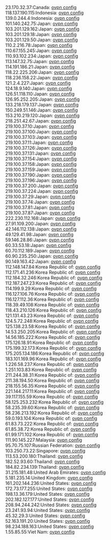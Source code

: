 23.170.32.37:Canada: [ovpn config](vpn/23_170_32_37.ovpn)  
118.137.190.115:Indonesia: [ovpn config](vpn/118_137_190_115.ovpn)  
139.0.244.4:Indonesia: [ovpn config](vpn/139_0_244_4.ovpn)  
101.140.242.75:Japan: [ovpn config](vpn/101_140_242_75.ovpn)  
103.201.129.162:Japan: [ovpn config](vpn/103_201_129_162.ovpn)  
103.201.129.18:Japan: [ovpn config](vpn/103_201_129_18.ovpn)  
103.201.129.50:Japan: [ovpn config](vpn/103_201_129_50.ovpn)  
110.2.216.78:Japan: [ovpn config](vpn/110_2_216_78.ovpn)  
110.67.155.245:Japan: [ovpn config](vpn/110_67_155_245.ovpn)  
110.93.102.234:Japan: [ovpn config](vpn/110_93_102_234.ovpn)  
113.147.32.75:Japan: [ovpn config](vpn/113_147_32_75.ovpn)  
114.191.186.21:Japan: [ovpn config](vpn/114_191_186_21.ovpn)  
118.22.225.206:Japan: [ovpn config](vpn/118_22_225_206.ovpn)  
118.236.158.22:Japan: [ovpn config](vpn/118_236_158_22.ovpn)  
121.2.4.227:Japan: [ovpn config](vpn/121_2_4_227.ovpn)  
124.18.9.140:Japan: [ovpn config](vpn/124_18_9_140.ovpn)  
126.51.118.110:Japan: [ovpn config](vpn/126_51_118_110.ovpn)  
126.95.252.205:Japan: [ovpn config](vpn/126_95_252_205.ovpn)  
133.218.179.137:Japan: [ovpn config](vpn/133_218_179_137.ovpn)  
150.249.51.146:Japan: [ovpn config](vpn/150_249_51_146.ovpn)  
153.210.219.120:Japan: [ovpn config](vpn/153_210_219_120.ovpn)  
218.251.42.67:Japan: [ovpn config](vpn/218_251_42_67.ovpn)  
219.100.37.10:Japan: [ovpn config](vpn/219_100_37_10.ovpn)  
219.100.37.100:Japan: [ovpn config](vpn/219_100_37_100.ovpn)  
219.100.37.103:Japan: [ovpn config](vpn/219_100_37_103.ovpn)  
219.100.37.11:Japan: [ovpn config](vpn/219_100_37_11.ovpn)  
219.100.37.126:Japan: [ovpn config](vpn/219_100_37_126.ovpn)  
219.100.37.131:Japan: [ovpn config](vpn/219_100_37_131.ovpn)  
219.100.37.154:Japan: [ovpn config](vpn/219_100_37_154.ovpn)  
219.100.37.158:Japan: [ovpn config](vpn/219_100_37_158.ovpn)  
219.100.37.159:Japan: [ovpn config](vpn/219_100_37_159.ovpn)  
219.100.37.190:Japan: [ovpn config](vpn/219_100_37_190.ovpn)  
219.100.37.196:Japan: [ovpn config](vpn/219_100_37_196.ovpn)  
219.100.37.200:Japan: [ovpn config](vpn/219_100_37_200.ovpn)  
219.100.37.224:Japan: [ovpn config](vpn/219_100_37_224.ovpn)  
219.100.37.29:Japan: [ovpn config](vpn/219_100_37_29.ovpn)  
219.100.37.74:Japan: [ovpn config](vpn/219_100_37_74.ovpn)  
219.100.37.81:Japan: [ovpn config](vpn/219_100_37_81.ovpn)  
219.100.37.87:Japan: [ovpn config](vpn/219_100_37_87.ovpn)  
222.230.112.168:Japan: [ovpn config](vpn/222_230_112_168.ovpn)  
27.91.109.200:Japan: [ovpn config](vpn/27_91_109_200.ovpn)  
42.146.112.138:Japan: [ovpn config](vpn/42_146_112_138.ovpn)  
49.129.41.98:Japan: [ovpn config](vpn/49_129_41_98.ovpn)  
59.146.28.86:Japan: [ovpn config](vpn/59_146_28_86.ovpn)  
60.33.53.18:Japan: [ovpn config](vpn/60_33_53_18.ovpn)  
60.70.112.189:Japan: [ovpn config](vpn/60_70_112_189.ovpn)  
60.90.235.250:Japan: [ovpn config](vpn/60_90_235_250.ovpn)  
90.149.163.42:Japan: [ovpn config](vpn/90_149_163_42.ovpn)  
112.148.147.84:Korea Republic of: [ovpn config](vpn/112_148_147_84.ovpn)  
112.171.41.236:Korea Republic of: [ovpn config](vpn/112_171_41_236.ovpn)  
112.184.32.246:Korea Republic of: [ovpn config](vpn/112_184_32_246.ovpn)  
112.187.247.23:Korea Republic of: [ovpn config](vpn/112_187_247_23.ovpn)  
114.199.9.29:Korea Republic of: [ovpn config](vpn/114_199_9_29.ovpn)  
116.127.106.76:Korea Republic of: [ovpn config](vpn/116_127_106_76.ovpn)  
116.127.112.36:Korea Republic of: [ovpn config](vpn/116_127_112_36.ovpn)  
118.39.49.108:Korea Republic of: [ovpn config](vpn/118_39_49_108.ovpn)  
118.43.210.126:Korea Republic of: [ovpn config](vpn/118_43_210_126.ovpn)  
121.131.43.23:Korea Republic of: [ovpn config](vpn/121_131_43_23.ovpn)  
124.5.72.248:Korea Republic of: [ovpn config](vpn/124_5_72_248.ovpn)  
125.138.23.58:Korea Republic of: [ovpn config](vpn/125_138_23_58.ovpn)  
14.53.250.205:Korea Republic of: [ovpn config](vpn/14_53_250_205.ovpn)  
14.56.185.222:Korea Republic of: [ovpn config](vpn/14_56_185_222.ovpn)  
175.126.18.91:Korea Republic of: [ovpn config](vpn/175_126_18_91.ovpn)  
175.199.32.173:Korea Republic of: [ovpn config](vpn/175_199_32_173.ovpn)  
175.205.134.186:Korea Republic of: [ovpn config](vpn/175_205_134_186.ovpn)  
183.101.169.96:Korea Republic of: [ovpn config](vpn/183_101_169_96.ovpn)  
1.226.58.237:Korea Republic of: [ovpn config](vpn/1_226_58_237.ovpn)  
1.251.103.83:Korea Republic of: [ovpn config](vpn/1_251_103_83.ovpn)  
211.244.38.31:Korea Republic of: [ovpn config](vpn/211_244_38_31.ovpn)  
211.38.194.50:Korea Republic of: [ovpn config](vpn/211_38_194_50.ovpn)  
218.155.56.35:Korea Republic of: [ovpn config](vpn/218_155_56_35.ovpn)  
221.144.217.11:Korea Republic of: [ovpn config](vpn/221_144_217_11.ovpn)  
39.117.155.59:Korea Republic of: [ovpn config](vpn/39_117_155_59.ovpn)  
58.125.253.232:Korea Republic of: [ovpn config](vpn/58_125_253_232.ovpn)  
58.235.39.60:Korea Republic of: [ovpn config](vpn/58_235_39_60.ovpn)  
58.236.213.192:Korea Republic of: [ovpn config](vpn/58_236_213_192.ovpn)  
59.0.193.104:Korea Republic of: [ovpn config](vpn/59_0_193_104.ovpn)  
61.83.73.222:Korea Republic of: [ovpn config](vpn/61_83_73_222.ovpn)  
61.85.38.72:Korea Republic of: [ovpn config](vpn/61_85_38_72.ovpn)  
61.99.171.102:Korea Republic of: [ovpn config](vpn/61_99_171_102.ovpn)  
111.90.145.227:Malaysia: [ovpn config](vpn/111_90_145_227.ovpn)  
95.70.75.107:Russian Federation: [ovpn config](vpn/95_70_75_107.ovpn)  
103.250.73.22:Singapore: [ovpn config](vpn/103_250_73_22.ovpn)  
113.53.200.180:Thailand: [ovpn config](vpn/113_53_200_180.ovpn)  
182.52.93.60:Thailand: [ovpn config](vpn/182_52_93_60.ovpn)  
184.82.234.139:Thailand: [ovpn config](vpn/184_82_234_139.ovpn)  
31.215.181.48:United Arab Emirates: [ovpn config](vpn/31_215_181_48.ovpn)  
5.181.235.14:United Kingdom: [ovpn config](vpn/5_181_235_14.ovpn)  
161.202.144.236:United States: [ovpn config](vpn/161_202_144_236.ovpn)  
172.73.177.255:United States: [ovpn config](vpn/172_73_177_255.ovpn)  
198.13.36.179:United States: [ovpn config](vpn/198_13_36_179.ovpn)  
202.182.127.177:United States: [ovpn config](vpn/202_182_127_177.ovpn)  
208.94.244.242:United States: [ovpn config](vpn/208_94_244_242.ovpn)  
23.241.93.94:United States: [ovpn config](vpn/23_241_93_94.ovpn)  
45.32.29.3:United States: [ovpn config](vpn/45_32_29_3.ovpn)  
52.163.191.20:United States: [ovpn config](vpn/52_163_191_20.ovpn)  
98.234.188.163:United States: [ovpn config](vpn/98_234_188_163.ovpn)  
1.55.85.55:Viet Nam: [ovpn config](vpn/1_55_85_55.ovpn)  
